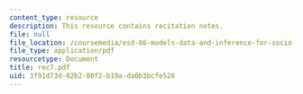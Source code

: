 ```yaml
---
content_type: resource
description: This resource contains recitation notes.
file: null
file_location: /coursemedia/esd-86-models-data-and-inference-for-socio-technical-systems-spring-2007/3f91d73d02b200f2b19ada0b3bcfe528_rec7.pdf
file_type: application/pdf
resourcetype: Document
title: rec7.pdf
uid: 3f91d73d-02b2-00f2-b19a-da0b3bcfe528
---
```

